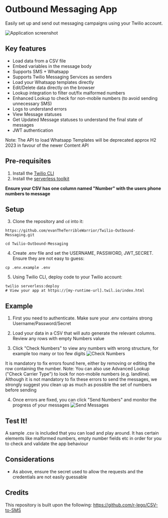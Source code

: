 # Outbound Messaging App

Easily set up and send out messaging campaigns using your Twilio account.

![Application screenshot](https://user-images.githubusercontent.com/54394422/166103466-af5322a3-8b6d-4cb1-8547-cbff3944bd4e.png)

## Key features
 * Load data from a CSV file
 * Embed variables in the message body
 * Supports SMS + Whatsapp
 * Supports Twilio Messaging Services as senders
 * Load your Whatsapp templates directly
 * Edit/Delete data directly on the browser
 * Lookup integration to filter out/fix malformed numbers
 * Enhanced Lookup to check for non-mobile numbers (to avoid sending unnecessary SMS)
 * Logs to understand errors
 * View Message statuses
 * Get Updated Message statuses to understand the final state of messages
 * JWT authentication

Note: The API to load Whatsapp Templates will be deprecated approx H2 2023 in favour of the newer Content API

## Pre-requisites
1. Install the [Twilio CLI](https://www.twilio.com/docs/twilio-cli/quickstart#install-twilio-cli)
2. Install the [serverless toolkit](https://www.twilio.com/docs/labs/serverless-toolkit/getting-started)

**Ensure your CSV has one column named "Number" with the users phone numbers to message**

## Setup

3. Clone the repository and `cd` into it:
```shell
https://github.com/evanTheTerribleWarrior/Twilio-Outbound-Messaging.git

cd Twilio-Outbound-Messaging
```

4. Create .env file and set the USERNAME, PASSWORD, JWT_SECRET. Ensure they are not easy to guess:
```shell
cp .env.example .env
```

5. Using Twilio CLI, deploy code to your Twilio account:
```shell
twilio serverless:deploy
# View your app at https://[my-runtime-url].twil.io/index.html
```

## Example

1. First you need to authenticate. Make sure your .env contains strong Username/Password/Secret

2. Load your data in a CSV that will auto generate the relevant columns. Review any rows with empty Numbers value

3. Click "Check Numbers" to view any numbers with wrong structure, for example too many or too few digits
![Check Numbers](https://user-images.githubusercontent.com/54394422/166103472-9bceb7e9-e218-4898-800d-3240777989ad.png)

It is mandatory to fix errors found here, either by removing or editing the row containing the number.
Note: You can also use Advanced Lookup ("Check Carrier Type") to look for non-mobile numbers (e.g. landline). Although it is not mandatory to fix these errors to send the messages, we strongly suggest you clean up as much as possible the set of numbers before sending

4. Once errors are fixed, you can click "Send Numbers" and monitor the progress of your messages
![Send Messages](https://user-images.githubusercontent.com/54394422/166103473-85a9ca7b-eb8f-4769-8717-01b9f29704b1.png)

## Test It!

A sample .csv is included that you can load and play around. It has certain elements like malformed numbers, empty number fields etc in order for you to check and validate the app behaviour

## Considerations

- As above, ensure the secret used to allow the requests and the credentials are not easily guessable

## Credits
This repository is built upon the following:
https://github.com/r-lego/CSV-to-SMS